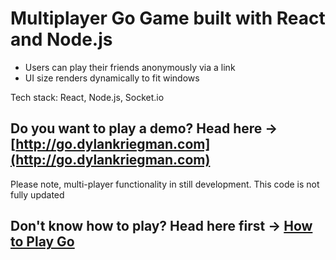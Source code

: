 # Multiplayer Go Game built with React and Node.js 
* Users can play their friends anonymously via a link
* UI size renders dynamically to fit windows

Tech stack: React, Node.js, Socket.io

## Do you want to play a demo? Head here -> [http://go.dylankriegman.com](http://go.dylankriegman.com)
Please note, multi-player functionality in still development. This code is not fully updated

## Don't know how to play? Head here first -> [How to Play Go](https://www.kiseido.com/ff.htm)

